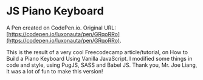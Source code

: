 # JS Piano Keyboard

A Pen created on CodePen.io. Original URL: [https://codepen.io/luxonauta/pen/GRqoRRo](https://codepen.io/luxonauta/pen/GRqoRRo).

This is the result of a very cool Freecodecamp article/tutorial, on How to Build a Piano Keyboard Using Vanilla JavaScript. I modified some things in code and style, using PugJS, SASS and Babel JS. Thank you, Mr. Joe Liang, it was a lot of fun to make this version!
